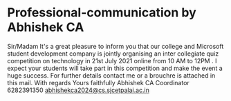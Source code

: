 # Professional-communication by Abhishek CA

Sir/Madam
It's a great pleasure to inform you that our college and Microsoft student development company is jointly organising an inter collegiate quiz competition on technology in 21st July 2021 online from 10 AM to 12PM . I expect your students will take part in this competition and make the event a huge success. For further details contact me or a brouchre is attached in this mail. 
With regards
Yours faithfully
Abhishek CA
Coordinator
6282391350
abhishekca2024@cs.sjcetpalai.ac.in

